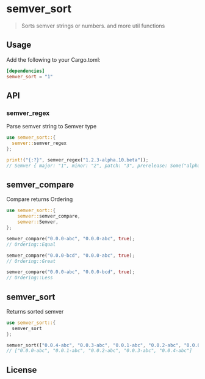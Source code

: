 # semver_sort

> Sorts semver strings or numbers. and more util functions

## Usage

Add the following to your Cargo.toml:

```toml
[dependencies]
semver_sort = "1"
```

## API

### semver_regex

Parse semver string to Semver type

```rust
use semver_sort::{
  semver::semver_regex
};

print!("{:?}", semver_regex("1.2.3-alpha.10.beta"));
// Semver { major: "1", minor: "2", patch: "3", prerelease: Some("alpha.10.beta"), buildmetadata: None }
```

## semver_compare

Compare returns Ordering

```rust
use semver_sort::{
    semver::semver_compare,
    semver::Semver,
};

semver_compare("0.0.0-abc", "0.0.0-abc", true);
// Ordering::Equal

semver_compare("0.0.0-bcd", "0.0.0-abc", true);
// Ordering::Great

semver_compare("0.0.0-abc", "0.0.0-bcd", true); 
// Ordering::Less
```

## semver_sort

Returns sorted semver

```rust
use semver_sort::{
  semver_sort
};

semver_sort(["0.0.4-abc", "0.0.3-abc", "0.0.1-abc", "0.0.2-abc", "0.0.0-abc"]);
// ["0.0.0-abc", "0.0.1-abc", "0.0.2-abc", "0.0.3-abc", "0.0.4-abc"]
```

## License